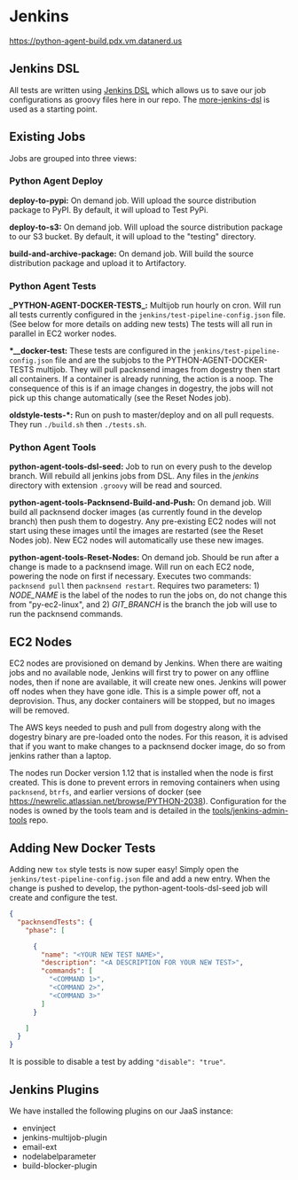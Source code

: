 # Jenkins

https://python-agent-build.pdx.vm.datanerd.us

## Jenkins DSL
All tests are written using [Jenkins DSL](https://wiki.jenkins-ci.org/display/JENKINS/Job+DSL+Plugin) which allows us to save our job configurations as groovy files here in our repo. The [more-jenkins-dsl](https://source.datanerd.us/commune/more-jenkins-dsl) is used as a starting point.

## Existing Jobs
Jobs are grouped into three views:

### Python Agent Deploy
**deploy-to-pypi:** On demand job. Will upload the source distribution package to PyPI. By default, it will upload to Test PyPi.

**deploy-to-s3:** On demand job. Will upload the source distribution package to our S3 bucket. By default, it will upload to the "testing" directory.

**build-and-archive-package:** On demand job. Will build the source distribution package and upload it to Artifactory.

### Python Agent Tests
**\_PYTHON-AGENT-DOCKER-TESTS\_:** Multijob run hourly on cron. Will run all tests currently configured in the `jenkins/test-pipeline-config.json` file. (See below for more details on adding new tests) The tests will all run in parallel in EC2 worker nodes.

**\*__docker-test:** These tests are configured in the `jenkins/test-pipeline-config.json` file and are the subjobs to the PYTHON-AGENT-DOCKER-TESTS multijob. They will pull packnsend images from dogestry then start all containers. If a container is already running, the action is a noop. The consequence of this is if an image changes in dogestry, the jobs will not pick up this change automatically (see the Reset Nodes job).

**oldstyle-tests-*:** Run on push to master/deploy and on all pull requests. They run `./build.sh` then `./tests.sh`.

### Python Agent Tools
**python-agent-tools-dsl-seed:** Job to run on every push to the develop branch. Will rebuild all jenkins jobs from DSL. Any files in the *jenkins* directory with extension `.groovy` will be read and sourced.

**python-agent-tools-Packnsend-Build-and-Push:** On demand job. Will build all packnsend docker images (as currently found in the develop branch) then push them to dogestry. Any pre-existing EC2 nodes will not start using these images until the images are restarted (see the Reset Nodes job). New EC2 nodes will automatically use these new images.

**python-agent-tools-Reset-Nodes:** On demand job. Should be run after a change is made to a packnsend image. Will run on each EC2 node, powering the node on first if necessary. Executes two commands: `packnsend pull` then `packnsend restart`. Requires two parameters: 1) *NODE_NAME* is the label of the nodes to run the jobs on, do not change this from "py-ec2-linux", and 2) *GIT_BRANCH* is the branch the job will use to run the packnsend commands.

## EC2 Nodes
EC2 nodes are provisioned on demand by Jenkins. When there are waiting jobs and no available node, Jenkins will first try to power on any offline nodes, then if none are available, it will create new ones. Jenkins will power off nodes when they have gone idle. This is a simple power off, not a deprovision. Thus, any docker containers will be stopped, but no images will be removed.

The AWS keys needed to push and pull from dogestry along with the dogestry binary are pre-loaded onto the nodes. For this reason, it is advised that if you want to make changes to a packnsend docker image, do so from jenkins rather than a laptop.

The nodes run Docker version 1.12 that is installed when the node is first created. This is done to prevent errors in removing containers when using `packnsend`, `btrfs`, and earlier versions of docker (see https://newrelic.atlassian.net/browse/PYTHON-2038). Configuration for the nodes is owned by the tools team and is detailed in the [tools/jenkins-admin-tools](https://source.datanerd.us/tools/jenkins-admin-tools/blob/master/config/hosts/python-agent-build.pdx.vm.datanerd.us.yaml) repo.

## Adding New Docker Tests

Adding new `tox` style tests is now super easy! Simply open the `jenkins/test-pipeline-config.json` file and add a new entry. When the change is pushed to develop, the python-agent-tools-dsl-seed job will create and configure the test.

```json
{
  "packnsendTests": {
    "phase": [

      {
        "name": "<YOUR NEW TEST NAME>",
        "description": "<A DESCRIPTION FOR YOUR NEW TEST>",
        "commands": [
          "<COMMAND 1>",
          "<COMMAND 2>",
          "<COMMAND 3>"
        ]
      }

    ]
  }
}
```

It is possible to disable a test by adding `"disable": "true"`.

## Jenkins Plugins
We have installed the following plugins on our JaaS instance:
+ envinject
+ jenkins-multijob-plugin
+ email-ext
+ nodelabelparameter
+ build-blocker-plugin
